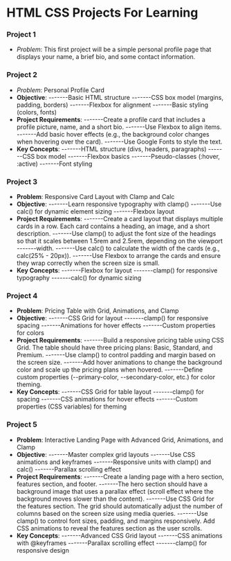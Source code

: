 # HTML CSS Projects For Learning 

### Project 1 
- *Problem*: This first project will be a simple personal profile page that displays your name, a brief bio, and some contact information.


### Project 2
- *Problem*: Personal Profile Card
- **Objective**:
-------Basic HTML structure
-------CSS box model (margins, padding, borders)
-------Flexbox for alignment
-------Basic styling (colors, fonts)
- **Project Requirements**:
-------Create a profile card that includes a profile picture, name, and a short bio.
-------Use Flexbox to align items.
-------Add basic hover effects (e.g., the background color changes when hovering over the card).
-------Use Google Fonts to style the text.
- **Key Concepts**:
-------HTML structure (divs, headers, paragraphs)
-------CSS box model
-------Flexbox basics
-------Pseudo-classes (:hover, :active)
-------Font styling


### Project 3 
- **Problem**:  Responsive Card Layout with Clamp and Calc
- **Objective**:
-------Learn responsive typography with clamp()
-------Use calc() for dynamic element sizing
-------Flexbox layout
- **Project Requirements**:
-------Create a card layout that displays multiple cards in a row. Each card contains a heading, an image, and a short description.
-------Use clamp() to adjust the font size of the headings so that it scales between 1.5rem and 2.5rem, depending on the viewport -------width.
-------Use calc() to calculate the width of the cards (e.g., calc(25% - 20px)).
-------Use Flexbox to arrange the cards and ensure they wrap correctly when the screen size is small.
- **Key Concepts**:
-------Flexbox for layout
-------clamp() for responsive typography
-------calc() for dynamic sizing


### Project 4 
- **Problem**: Pricing Table with Grid, Animations, and Clamp
- **Objective**:
-------CSS Grid for layout
-------clamp() for responsive spacing
-------Animations for hover effects
-------Custom properties for colors
- **Project Requirements**:
-------Build a responsive pricing table using CSS Grid. The table should have three pricing plans: Basic, Standard, and Premium.
-------Use clamp() to control padding and margin based on the screen size.
-------Add hover animations to change the background color and scale up the pricing plans when hovered.
-------Define custom properties (--primary-color, --secondary-color, etc.) for color theming.
- **Key Concepts**:
-------CSS Grid for table layout
-------clamp() for spacing
-------CSS animations for hover effects
-------Custom properties (CSS variables) for theming

### Project 5
- **Problem**: Interactive Landing Page with Advanced Grid, Animations, and Clamp
- **Objective**:
-------Master complex grid layouts
-------Use CSS animations and keyframes
-------Responsive units with clamp() and calc()
-------Parallax scrolling effect
- **Project Requirements**:
-------Create a landing page with a hero section, features section, and footer.
-------The hero section should have a background image that uses a parallax effect (scroll effect where the background moves slower than the content).
-------Use CSS Grid for the features section. The grid should automatically adjust the number of columns based on the screen size using media queries.
-------Use clamp() to control font sizes, padding, and margins responsively. Add CSS animations to reveal the features section as the user scrolls.
- **Key Concepts**:
-------Advanced CSS Grid layout
-------CSS animations with @keyframes
-------Parallax scrolling effect
-------clamp() for responsive design
